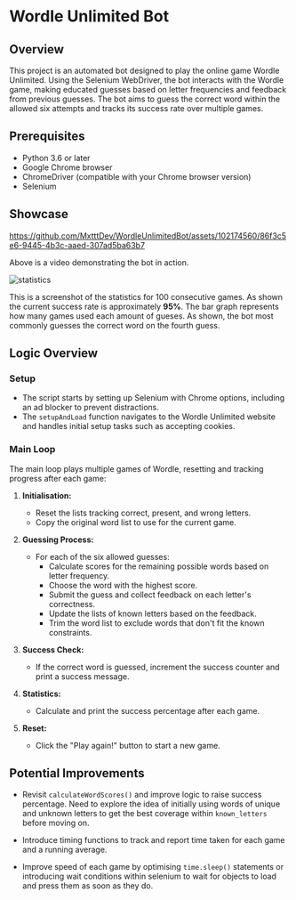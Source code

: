 # Wordle Unlimited Bot

## Overview

This project is an automated bot designed to play the online game Wordle Unlimited. Using the Selenium WebDriver, the bot interacts with the Wordle game, making educated guesses based on letter frequencies and feedback from previous guesses. The bot aims to guess the correct word within the allowed six attempts and tracks its success rate over multiple games.


## Prerequisites

- Python 3.6 or later
- Google Chrome browser
- ChromeDriver (compatible with your Chrome browser version)
- Selenium



## Showcase

https://github.com/MxtttDev/WordleUnlimitedBot/assets/102174560/86f3c5e6-9445-4b3c-aaed-307ad5ba63b7

Above is a video demonstrating the bot in action.

![statistics](https://github.com/MxtttDev/WordleUnlimitedBot/assets/102174560/ae7084cb-d3bc-4b30-8507-c2b46ad92646)

This is a screenshot of the statistics for 100 consecutive games. As shown the current success rate is approximately **95%**.
The bar graph represents how many games used each amount of gueses. As shown, the bot most commonly guesses the correct word on the fourth guess.
## Logic Overview

### Setup

- The script starts by setting up Selenium with Chrome options, including an ad blocker to prevent distractions.
- The `setupAndLoad` function navigates to the Wordle Unlimited website and handles initial setup tasks such as accepting cookies.

### Main Loop

The main loop plays multiple games of Wordle, resetting and tracking progress after each game:

1. **Initialisation:**
    
    - Reset the lists tracking correct, present, and wrong letters.
    - Copy the original word list to use for the current game.
    
1. **Guessing Process:**
    
    - For each of the six allowed guesses:
        - Calculate scores for the remaining possible words based on letter frequency.
        - Choose the word with the highest score.
        - Submit the guess and collect feedback on each letter's correctness.
        - Update the lists of known letters based on the feedback.
        - Trim the word list to exclude words that don't fit the known constraints.
        
1. **Success Check:**
    
    - If the correct word is guessed, increment the success counter and print a success message.
    
1. **Statistics:**
    
    - Calculate and print the success percentage after each game.
    
1. **Reset:**
    
    - Click the "Play again!" button to start a new game.



## Potential Improvements

- Revisit `calculateWordScores()` and improve logic to raise success percentage. Need to explore the idea of initially using words of unique and unknown letters to get the best coverage within `known_letters` before moving on.

 - Introduce timing functions to track and report time taken for each game and a running average.

- Improve speed of each game by optimising `time.sleep()` statements or introducing wait conditions within selenium to wait for objects to load and press them as soon as they do.
